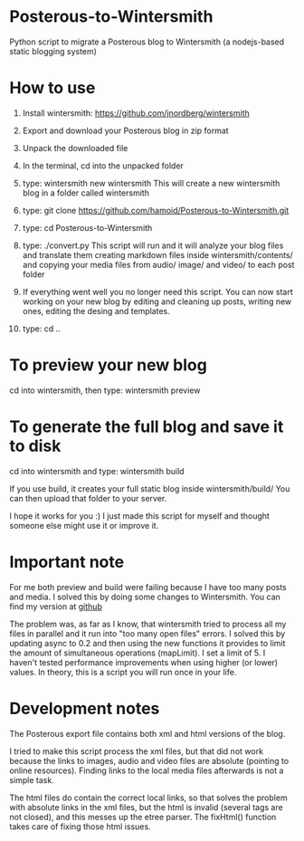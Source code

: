 Posterous-to-Wintersmith
========================

Python script to migrate a Posterous blog to Wintersmith (a nodejs-based static blogging system)

# How to use

1. Install wintersmith: https://github.com/jnordberg/wintersmith
2. Export and download your Posterous blog in zip format
3. Unpack the downloaded file
4. In the terminal, cd into the unpacked folder
5. type: wintersmith new wintersmith
   This will create a new wintersmith blog in a folder called wintersmith
6. type: git clone https://github.com/hamoid/Posterous-to-Wintersmith.git
7. type: cd Posterous-to-Wintersmith
8. type: ./convert.py
   This script will run and it will analyze your blog files and translate
   them creating markdown files inside wintersmith/contents/ and copying
   your media files from audio/ image/ and video/ to each post folder

9. If everything went well you no longer need this script. You can now
   start working on your new blog by editing and cleaning up posts, writing
   new ones, editing the desing and templates.

10. type: cd ..

# To preview your new blog

cd into wintersmith, then
type: wintersmith preview

# To generate the full blog and save it to disk

cd into wintersmith and
type: wintersmith build

If you use build, it creates your full static blog inside wintersmith/build/
You can then upload that folder to your server.

I hope it works for you :) I just made this script for myself and thought
someone else might use it or improve it.


# Important note

For me both preview and build were failing because I have too many
posts and media. I solved this by doing some changes to Wintersmith. You can find
my version at [github](http://github.com/hamoid/wintersmith)

The problem was, as far as I know, that wintersmith tried to process all my files
in parallel and it run into "too many open files" errors. I solved this by updating
async to 0.2 and then using the new functions it provides to limit the amount of
simultaneous operations (mapLimit). I set a limit of 5. I haven't tested
performance improvements when using higher (or lower) values. In theory, this is
a script you will run once in your life.


# Development notes

The Posterous export file contains both xml and html versions of the blog.

I tried to make this script process the xml files, but that did not work because the links to images, audio and video files are absolute (pointing to online resources). Finding links to the local media files afterwards is not a simple task.

The html files do contain the correct local links, so that solves the problem with absolute links in the xml files, but the html is invalid (several tags are not closed), and this messes up the etree parser. The fixHtml() function takes care of fixing those html issues.
